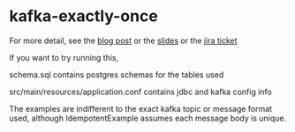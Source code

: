 kafka-exactly-once
==================
For more detail, see the [blog post](https://github.com/koeninger/kafka-exactly-once/blob/master/blogpost.md) or the [slides](http://koeninger.github.io/kafka-exactly-once/) or the [jira ticket](https://issues.apache.org/jira/browse/SPARK-4964)

If you want to try running this,

schema.sql contains postgres schemas for the tables used

src/main/resources/application.conf contains jdbc and kafka config info

The examples are indifferent to the exact kafka topic or message format used,
although IdempotentExample assumes each message body is unique.
